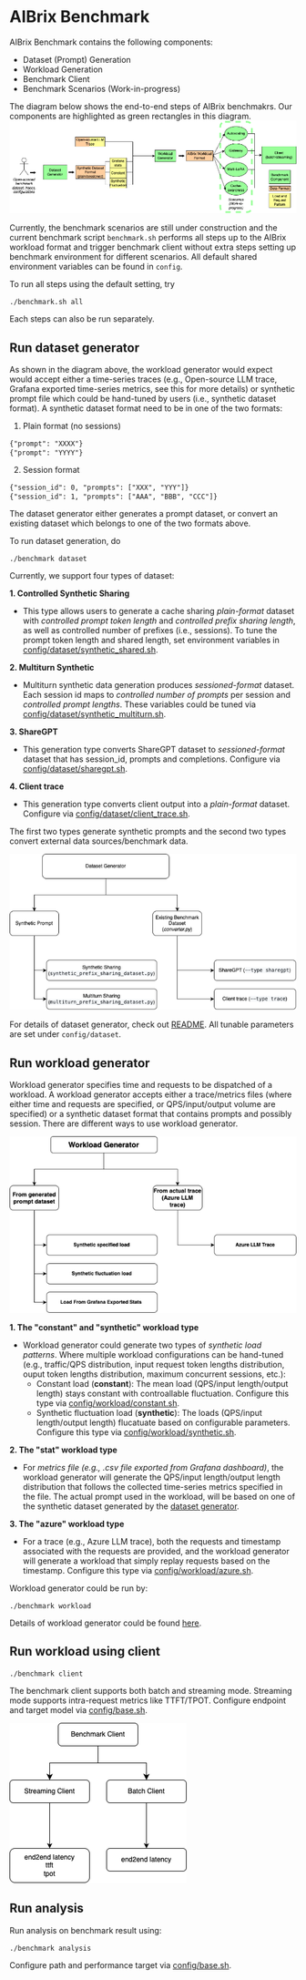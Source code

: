 # AIBrix Benchmark

AIBrix Benchmark contains the following components:
- Dataset (Prompt) Generation
- Workload Generation
- Benchmark Client
- Benchmark Scenarios (Work-in-progress)


The diagram below shows the end-to-end steps of AIBrix benchmakrs. Our components are highlighted as green rectangles in this diagram. 
![overview](./image/aibrix-benchmark-component.png)

Currently, the benchmark scenarios are still under construction and the current benchmark script ```benchmark.sh``` performs all steps up to the AIBrix workload format and trigger benchmark client without extra steps setting up benchmark environment for different scenarios. 
All default shared environment variables can be found in ```config```. 

To run all steps using the default setting, try

```
./benchmark.sh all
```

Each steps can also be run separately. 

## Run dataset generator

As shown in the diagram above, the workload generator would expect would accept either a time-series traces (e.g., Open-source LLM trace, Grafana exported time-series metrics, see this for more details) or synthetic prompt file which could be hand-tuned by users (i.e., synthetic dataset format). 
A synthetic dataset format need to be in one of the two formats:

1. Plain format (no sessions)
```
{"prompt": "XXXX"}
{"prompt": "YYYY"}
```
2. Session format
```
{"session_id": 0, "prompts": ["XXX", "YYY"]}
{"session_id": 1, "prompts": ["AAA", "BBB", "CCC"]}
```
The dataset generator either generates a prompt dataset, or convert an existing dataset which belongs to one of the two formats above. 


To run dataset generation, do
```
./benchmark dataset
```

Currently, we support four types of dataset:

**1. Controlled Synthetic Sharing**
- This type allows users to generate a cache sharing *plain-format* dataset with *controlled prompt token length* and *controlled prefix sharing length*, as well as controlled number of prefixes (i.e., sessions). To tune the prompt token length and shared length, set environment variables in [config/dataset/synthetic_shared.sh](./config/dataset/synthetic_shared.sh).

**2. Multiturn Synthetic**
- Multiturn synthetic data generation produces *sessioned-format* dataset. Each session id maps to *controlled number of prompts* per session and *controlled prompt lengths*. These variables could be tuned via [config/dataset/synthetic_multiturn.sh](./config/dataset/synthetic_multiturn.sh). 

**3. ShareGPT**
- This generation type converts ShareGPT dataset to *sessioned-format* dataset that has session_id, prompts and completions. Configure via [config/dataset/sharegpt.sh](./config/dataset/sharegpt.sh).

**4. Client trace**
- This generation type converts client output into a *plain-format* dataset. Configure via [config/dataset/client_trace.sh](./config/dataset/client_trace.sh).

The first two types generate synthetic prompts and the second two types convert external data sources/benchmark data. 

![dataset](./image/aibrix-benchmark-dataset.png)

For details of dataset generator, check out [README](./generator/dataset-generator/README.md). All tunable parameters are set under ```config/dataset```.


## Run workload generator
Workload generator specifies time and requests to be dispatched of a workload. A workload generator accepts either a trace/metrics files (where either time and requests are specified, or QPS/input/output volume are specified) or a synthetic dataset format that contains prompts and possibly session. There are different ways to use workload generator. 

![workload](./image/aibrix-benchmark-workload.png)


**1. The "constant" and "synthetic" workload type**
- Workload generator could generate two types of *synthetic load patterns*. Where multiple workload configurations can be hand-tuned (e.g., traffic/QPS distribution, input request token lengths distribution, ouput token lengths distribution, maximum concurrent sessions, etc.):
    - Constant load (**constant**): The mean load (QPS/input length/output length) stays constant with controallable fluctuation. Configure this type via [config/workload/constant.sh](config/workload/constant.sh).
    - Synthetic fluctuation load (**synthetic**): The loads (QPS/input length/output length) flucatuate based on configurable parameters. Configure this type via [config/workload/synthetic.sh](config/workload/synthetic.sh).

**2. The "stat" workload type**
- For *metrics file (e.g., .csv file exported from Grafana dashboard)*, the workload generator will generate the QPS/input length/output length distribution that follows the collected time-series metrics specified in the file. The actual prompt used in the workload, will be based on one of the synthetic dataset generated by the [dataset generator](#run-dataset-generator). 


**3. The "azure" workload type**
- For a trace (e.g., Azure LLM trace), both the requests and timestamp associated with the requests are provided, and the workload generator will generate a workload that simply replay requests based on the timestamp. Configure this type via [config/workload/azure.sh](config/workload/azure.sh).


Workload generator could be run by:
```
./benchmark workload
```

Details of workload generator could be found [here](generator/workload-generator/README.md).



## Run workload using client
```
./benchmark client
```

The benchmark client supports both batch and streaming mode. Streaming mode  supports intra-request metrics like TTFT/TPOT. Configure endpoint and target model via [config/base.sh](config/base.sh).

![dataset](./image/aibrix-benchmark-client.png)

## Run analysis

Run analysis on benchmark result using: 
```
./benchmark analysis
```
Configure path and performance target via [config/base.sh](config/base.sh).



